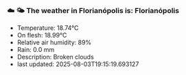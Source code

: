### ☁️ 🌤️  The weather in Florianópolis is: Florianópolis

- Temperature: 18.74°C
- On flesh: 18.99°C
- Relative air humidity: 89%
- Rain: 0.0 mm
- Description: Broken clouds
- last updated: 2025-08-03T19:15:19.693127
